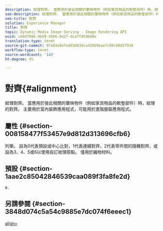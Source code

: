 ```yaml
---
description: 紋理對齊。 當應用於彼此相關的暈映物件（例如家具物品的軟墊部件）時，紋理的對齊。 主要用於室內裝飾應用程式，可能用於進階服裝應用程式。
seo-description: 紋理對齊。 當應用於彼此相關的暈映物件（例如家具物品的軟墊部件）時，紋理的對齊。 主要用於室內裝飾應用程式，可能用於進階服裝應用程式。
seo-title: 對齊
solution: Experience Manager
title: 對齊
topic: Dynamic Media Image Serving - Image Rendering API
uuid: c64d7986-9bb9-4566-8e2f-dca7f459049e
translation-type: tm+mt
source-git-commit: 97a84e8e7edd3d834ca42069eae7c09c00d57938
workflow-type: tm+mt
source-wordcount: '143'
ht-degree: 4%

---
```



# 對齊{#alignment}

紋理對齊。 當應用於彼此相關的暈映物件（例如家具物品的軟墊部件）時，紋理的對齊。 主要用於室內裝飾應用程式，可能用於進階服裝應用程式。

## 屬性 {#section-008158477f53457e9d812d313696cfb6}

列舉。 設為0代表預設或中心比對，1代表連續對齊，2代表零件間的隨機對齊，或設為3、4、5或6以使用自訂紋理原點。 僅用於織物材料。

## 預設 {#section-1aae2c85042846539caa089f3fa8fe2d}

`0.`

## 另請參閱 {#section-3848d074c5a54c9885e7dc074f6eeec1}

[align=](../../../../../ir-api/http-protocol/image-rendering-api-ref/c-ir-http-protocol-ref/c-ir-http-protocol-command-reference/r-ir-align.md#reference-4d63baa522ce42f9b15167ba34c5c6a7)
